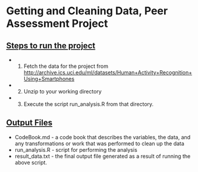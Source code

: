 # Getting and Cleaning Data, Peer Assessment Project

## <u>Steps to run the project</u>

* 1. Fetch the data for the project from http://archive.ics.uci.edu/ml/datasets/Human+Activity+Recognition+Using+Smartphones
* 2. Unzip to your working directory
* 3. Execute the script run_analysis.R from that directory.


## <u>Output Files</u>

* CodeBook.md - a code book that describes the variables, the data, and any transformations or work that was performed to clean up the data
* run_analysis.R - script for performing the analysis
* result_data.txt - the final output file generated as a result of running the above script.